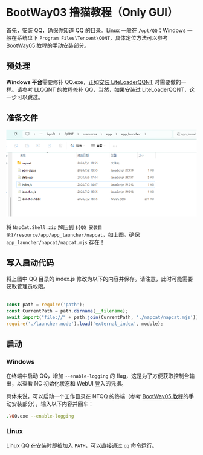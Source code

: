 # BootWay03 撸猫教程（Only GUI）

首先，安装 QQ，确保你知道 QQ 的目录。Linux 一般在 `/opt/QQ`；Windows 一般在系统盘下 `Program Files\Tencent\QQNT`，具体定位方法可以参考 [BootWay05 教程](./BootWay05.md)的手动安装部分。 

## 预处理

**Windows 平台**需要修补 QQ.exe，正如[安装 LiteLoaderQQNT](https://liteloaderqqnt.github.io/guide/install.html#%E4%BF%AE%E8%A1%A5) 时需要做的一样。请参考 LLQQNT 的教程修补 QQ，当然，如果安装过 LiteLoaderQQNT，这一步可以跳过。

## 准备文件

![way0301](../../asset/img/getting-started/install.way03.01.png)

将 `NapCat.Shell.zip` 解压到 `${QQ 安装目录}/resource/app/app_launcher/napcat`，如上图。确保 `app_launcher/napcat/napcat.mjs` 存在！

## 写入启动代码

将上图中 QQ 目录的 index.js 修改为以下的内容并保存。请注意，此时可能需要获取管理员权限。

```js

const path = require('path');
const CurrentPath = path.dirname(__filename);
await import("file://" + path.join(CurrentPath, './napcat/napcat.mjs'));
require('./launcher.node').load('external_index', module);
```

## 启动

### Windows

在终端中启动 QQ，增加 `--enable-logging` 的 flag，这是为了方便获取控制台输出，以查看 NC 初始化状态和 WebUI 登入的凭据。

具体来说，可以启动一个工作目录在 NTQQ 的终端（参考 [BootWay05 教程](./BootWay05.md)的手动安装部分），输入以下内容并回车：
```bash
.\QQ.exe --enable-logging
```

### Linux

Linux QQ 在安装时即被加入 `PATH`，可以直接通过 `qq` 命令运行。
